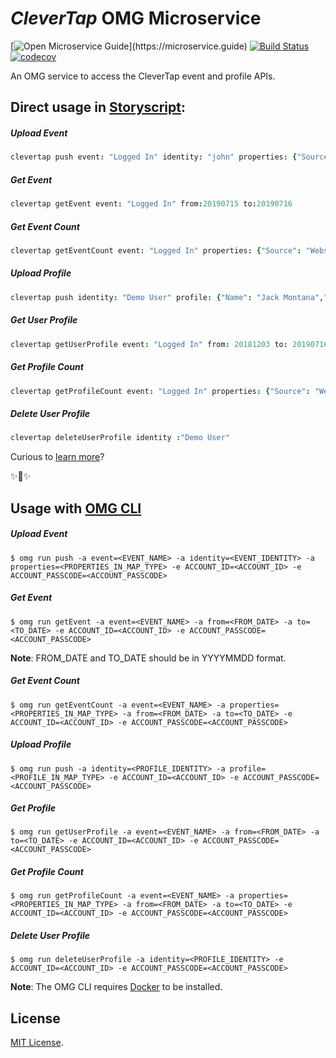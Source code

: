 # _CleverTap_ OMG Microservice

[![Open Microservice Guide](https://img.shields.io/badge/OMG%20Enabled-👍-green.svg?)](https://microservice.guide)
[![Build Status](https://travis-ci.com/omg-services/clevertap.svg?branch=master)](https://travis-ci.com/omg-services/clevertap)
[![codecov](https://codecov.io/gh/omg-services/clevertap/branch/master/graph/badge.svg)](https://codecov.io/gh/omg-services/clevertap)

An OMG service to access the CleverTap event and profile APIs.

## Direct usage in [Storyscript](https://storyscript.io/):

##### Upload Event
```coffee
clevertap push event: "Logged In" identity: "john" properties: {"Source": "Website"}
```
##### Get Event
```coffee
clevertap getEvent event: "Logged In" from:20190715 to:20190716
```
##### Get Event Count
```coffee
clevertap getEventCount event: "Logged In" properties: {"Source": "Website"} from:20190715 to:20190716
```
##### Upload Profile
```coffee 
clevertap push identity: "Demo User" profile: {"Name": "Jack Montana","Email": "jack@gmail.com","Phone": "+14155551234","Gender": "M"}
```
##### Get User Profile
```coffee
clevertap getUserProfile event: "Logged In" from: 20181203 to: 20190716
```
##### Get Profile Count
```coffee
clevertap getProfileCount event: "Logged In" properties: {"Source": "Website"} from: 20181203 to: 20190716
```
##### Delete User Profile
```coffee
clevertap deleteUserProfile identity :"Demo User"
```

Curious to [learn more](https://docs.storyscript.io/)?

✨🍰✨

## Usage with [OMG CLI](https://www.npmjs.com/package/omg)

##### Upload Event
```shell
$ omg run push -a event=<EVENT_NAME> -a identity=<EVENT_IDENTITY> -a properties=<PROPERTIES_IN_MAP_TYPE> -e ACCOUNT_ID=<ACCOUNT_ID> -e ACCOUNT_PASSCODE=<ACCOUNT_PASSCODE>
```
##### Get Event
```shell
$ omg run getEvent -a event=<EVENT_NAME> -a from=<FROM_DATE> -a to=<TO_DATE> -e ACCOUNT_ID=<ACCOUNT_ID> -e ACCOUNT_PASSCODE=<ACCOUNT_PASSCODE>
```
**Note**: FROM_DATE and TO_DATE should be in YYYYMMDD format.
##### Get Event Count
```shell
$ omg run getEventCount -a event=<EVENT_NAME> -a properties=<PROPERTIES_IN_MAP_TYPE> -a from=<FROM_DATE> -a to=<TO_DATE> -e ACCOUNT_ID=<ACCOUNT_ID> -e ACCOUNT_PASSCODE=<ACCOUNT_PASSCODE>
```

##### Upload Profile
```shell
$ omg run push -a identity=<PROFILE_IDENTITY> -a profile=<PROFILE_IN_MAP_TYPE> -e ACCOUNT_ID=<ACCOUNT_ID> -e ACCOUNT_PASSCODE=<ACCOUNT_PASSCODE>
```
##### Get Profile
```shell
$ omg run getUserProfile -a event=<EVENT_NAME> -a from=<FROM_DATE> -a to=<TO_DATE> -e ACCOUNT_ID=<ACCOUNT_ID> -e ACCOUNT_PASSCODE=<ACCOUNT_PASSCODE>
```
##### Get Profile Count
```shell
$ omg run getProfileCount -a event=<EVENT_NAME> -a properties=<PROPERTIES_IN_MAP_TYPE> -a from=<FROM_DATE> -a to=<TO_DATE> -e ACCOUNT_ID=<ACCOUNT_ID> -e ACCOUNT_PASSCODE=<ACCOUNT_PASSCODE>
```
##### Delete User Profile
```shell
$ omg run deleteUserProfile -a identity=<PROFILE_IDENTITY> -e ACCOUNT_ID=<ACCOUNT_ID> -e ACCOUNT_PASSCODE=<ACCOUNT_PASSCODE>
```

**Note**: The OMG CLI requires [Docker](https://docs.docker.com/install/) to be installed.

## License
[MIT License](https://github.com/omg-services/clevertap/blob/master/LICENSE).
